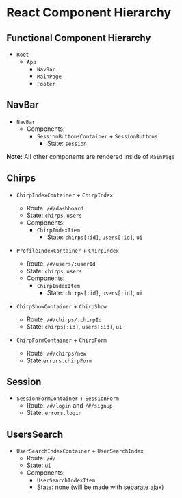 # React Component Hierarchy

## Functional Component Hierarchy
+ `Root`
  + `App`
    + `NavBar`
    + `MainPage`
    + `Footer`

## NavBar
+ `NavBar`
  + Components:
    + `SessionButtonsContainer` + `SessionButtons`
      + State: `session`

**Note:** All other components are rendered inside of `MainPage`

## Chirps
+ `ChirpIndexContainer` + `ChirpIndex`
  + Route: `/#/dashboard`
  + State: `chirps`, `users`
  + Components:
      + `ChirpIndexItem`
        + State: `chirps[:id]`, `users[:id]`, `ui`

+ `ProfileIndexContainer` + `ChirpIndex`
  + Route: `/#/users/:userId`
  + State: `chirps`, `users`
  + Components:
    + `ChirpIndexItem`
      + State: `chirps[:id]`, `users[:id]`, `ui`

+ `ChirpShowContainer` + `ChirpShow`
  + Route: `/#/chirps/:chirpId`
  + State: `chirps[:id]`, `users[:id]`, `ui`

+ `ChirpFormContainer` + `ChirpForm`
  + Route: `/#/chirps/new`
  + State:`errors.chirpForm`

## Session
+ `SessionFormContainer` + `SessionForm`
  + Route: `/#/login` and `/#/signup`
  + State: `errors.login`

## UsersSearch
+ `UserSearchIndexContainer` + `UserSearchIndex`
  + Route: `/#/`
  + State: `ui`
  + Components:
    + `UserSearchIndexItem`
    + State: none (will be made with separate ajax)
